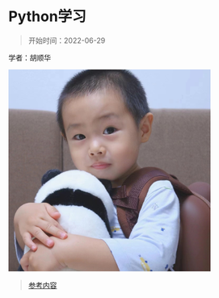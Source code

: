 

# Python学习

> 开始时间：2022-06-29

学者：胡顺华

<a href=""><img src="./imgs/common/hush.jpg" height="400" width="400" title="creator"></a>  

> [参考内容](https://richiebao.github.io/USDA_CH_final/#/)
